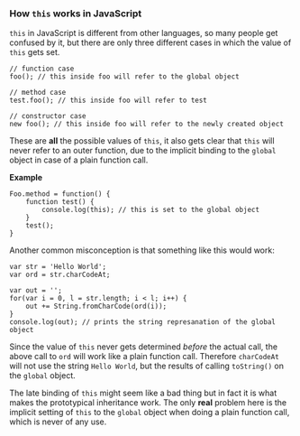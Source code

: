 ### How `this` works in JavaScript

`this` in JavaScript is different from other languages, so many people get 
confused by it, but there are only three different cases in which the value of
`this` gets set.

    // function case
    foo(); // this inside foo will refer to the global object

    // method case
    test.foo(); // this inside foo will refer to test

    // constructor case
    new foo(); // this inside foo will refer to the newly created object

These are **all** the possible values of `this`, it also gets clear that `this`
will never refer to an outer function, due to the implicit binding to the
`global` object in case of a plain function call.

**Example**

    Foo.method = function() {
        function test() {
            console.log(this); // this is set to the global object
        }
        test();
    }

Another common misconception is that something like this would work:

    var str = 'Hello World';
    var ord = str.charCodeAt;

    var out = '';
    for(var i = 0, l = str.length; i < l; i++) {
        out += String.fromCharCode(ord(i));
    }
    console.log(out); // prints the string represanation of the global object

Since the value of `this` never gets determined *before* the actual call, the
above call to `ord` will work like a plain function call. Therefore `charCodeAt` 
will not use the string `Hello World`, but the results of calling `toString()` 
on the `global` object.

The late binding of `this` might seem like a bad thing but in fact it is what
makes the prototypical inheritance work. The only **real** problem here is the
implicit setting of `this` to the `global` object when doing a plain function
call, which is never of any use.

